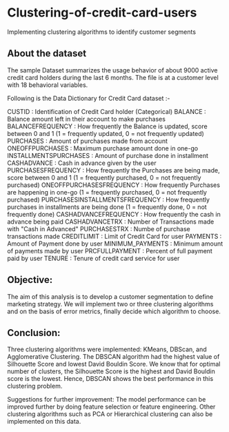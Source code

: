# Clustering-of-credit-card-users
Implementing clustering algorithms to identify customer segments

## About the dataset
The sample Dataset summarizes the usage behavior of about 9000 active credit card holders during the last 6 months. The file is at a customer level with 18 behavioral variables.

Following is the Data Dictionary for Credit Card dataset :-

CUSTID : Identification of Credit Card holder (Categorical)
BALANCE : Balance amount left in their account to make purchases
BALANCEFREQUENCY : How frequently the Balance is updated, score between 0 and 1 (1 = frequently updated, 0 = not frequently updated)
PURCHASES : Amount of purchases made from account
ONEOFFPURCHASES : Maximum purchase amount done in one-go
INSTALLMENTSPURCHASES : Amount of purchase done in installment
CASHADVANCE : Cash in advance given by the user
PURCHASESFREQUENCY : How frequently the Purchases are being made, score between 0 and 1 (1 = frequently purchased, 0 = not frequently purchased)
ONEOFFPURCHASESFREQUENCY : How frequently Purchases are happening in one-go (1 = frequently purchased, 0 = not frequently purchased)
PURCHASESINSTALLMENTSFREQUENCY : How frequently purchases in installments are being done (1 = frequently done, 0 = not frequently done)
CASHADVANCEFREQUENCY : How frequently the cash in advance being paid
CASHADVANCETRX : Number of Transactions made with "Cash in Advanced"
PURCHASESTRX : Numbe of purchase transactions made
CREDITLIMIT : Limit of Credit Card for user
PAYMENTS : Amount of Payment done by user
MINIMUM_PAYMENTS : Minimum amount of payments made by user
PRCFULLPAYMENT : Percent of full payment paid by user
TENURE : Tenure of credit card service for user

## Objective:
The aim of this analysis is to develop a customer segmentation to define marketing strategy. We will implement two or three clustering algorithms and on the basis of error metrics, finally decide which algorithm to choose.

## Conclusion:
Three clustering algorithms were implemented: KMeans, DBScan, and Agglomerative Clustering. 
The DBSCAN algorithm had the highest value of Silhouette Score and lowest David Bouldin Score. We know that for optimal number of clusters, the Silhouette Score is the highest and David Bouldin score is the lowest. Hence, DBSCAN shows the best performance in this clustering problem.

Suggestions for further improvement: The model performance can be improved further by doing feature selection or feature engineering. Other clustering algorithms such as PCA or Hierarchical clustering can also be implemented on this data.
